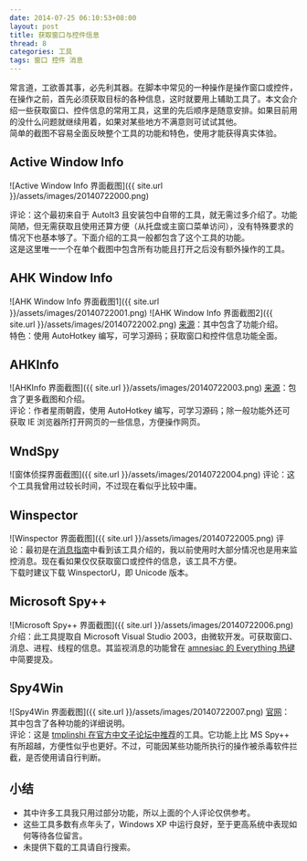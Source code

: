```yaml
---
date: 2014-07-25 06:10:53+08:00
layout: post
title: 获取窗口与控件信息
thread: 8
categories: 工具
tags: 窗口 控件 消息
---
```

常言道，工欲善其事，必先利其器。在脚本中常见的一种操作是操作窗口或控件，在操作之前，首先必须获取目标的各种信息，这时就要用上辅助工具了。本文会介绍一些获取窗口、控件信息的常用工具，这里的先后顺序是随意安排。如果目前用的没什么问题就继续用着，如果对某些地方不满意则可试试其他。  
简单的截图不容易全面反映整个工具的功能和特色，使用才能获得真实体验。

## Active Window Info
![Active Window Info 界面截图]({{ site.url }}/assets/images/20140722000.png)

评论：这个最初来自于 AutoIt3 且安装包中自带的工具，就无需过多介绍了。功能简陋，但无需获取且使用还算方便（从托盘或主窗口菜单访问），没有特殊要求的情况下也基本够了。下面介绍的工具一般都包含了这个工具的功能。  
这是这里唯一一个在单个截图中包含所有功能且打开之后没有额外操作的工具。

## AHK Window Info
![AHK Window Info 界面截图1]({{ site.url }}/assets/images/20140722001.png)
![AHK Window Info 界面截图2]({{ site.url }}/assets/images/20140722002.png)
[来源](www.autohotkey.com/forum/topic8976.html)：其中包含了功能介绍。  
特色：使用 AutoHotkey 编写，可学习源码；获取窗口和控件信息功能全面。

## AHKInfo
![AHKInfo 界面截图]({{ site.url }}/assets/images/20140722003.png)
[来源](http://ahk8.com/thread-4010.html)：包含了更多截图和介绍。  
评论：作者星雨朝霞，使用 AutoHotkey 编写，可学习源码；除一般功能外还可获取 IE 浏览器所打开网页的一些信息，方便操作网页。

## WndSpy
![窗体侦探界面截图]({{ site.url }}/assets/images/20140722004.png)
评论：这个工具我曾用过较长时间，不过现在看似乎比较中庸。

## Winspector
![Winspector 界面截图]({{ site.url }}/assets/images/20140722005.png)
评论：最初是在[消息指南](http://ahkcn.github.io/docs/misc/SendMessage.htm)中看到该工具介绍的，我以前使用时大部分情况也是用来监控消息。现在看如果仅仅获取窗口或控件的信息，该工具不方便。  
下载时建议下载 WinspectorU，即 Unicode 版本。

## Microsoft Spy++
![Microsoft Spy++ 界面截图]({{ site.url }}/assets/images/20140722006.png)
介绍：此工具提取自 Microsoft Visual Studio 2003，由微软开发。可获取窗口、消息、进程、线程的信息。其监视消息的功能曾在 [amnesiac 的 Everything 热键](http://amnesiac10.github.io/2014/08/12/my-hotkey-for-everything.html)中简要提及。

## Spy4Win
![Spy4Win 界面截图]({{ site.url }}/assets/images/20140722007.png)
[官网](http://www.ccrun.com/spy4win/)：其中包含了各种功能的详细说明。  
 评论：这是 [tmplinshi 在官方中文子论坛中推荐](http://ahkscript.org/boards/viewtopic.php?f=30&t=1497)的工具。它功能上比 MS Spy++ 有所超越，方便性似乎也更好。不过，可能因某些功能所执行的操作被杀毒软件拦截，是否使用请自行判断。

## 小结
* 其中许多工具我只用过部分功能，所以上面的个人评论仅供参考。
* 这些工具多数有点年头了，Windows XP 中运行良好，至于更高系统中表现如何等待各位留言。
* 未提供下载的工具请自行搜索。
